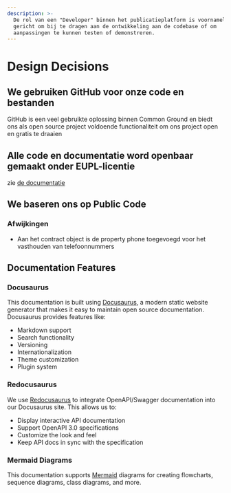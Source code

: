 ```yaml
---
description: >-
  De rol van een "Developer" binnen het publicatieplatform is voornamelijk
  gericht om bij te dragen aan de ontwikkeling aan de codebase of om
  aanpassingen te kunnen testen of demonstreren.
---
```


# Design Decisions

## We gebruiken GitHub voor onze code en bestanden

GitHub is een veel gebruikte oplossing binnen Common Ground en biedt ons als open source project voldoende functionaliteit om ons project open en gratis te draaien

## Alle code en documentatie word openbaar gemaakt onder EUPL-licentie

zie [de documentatie](https://documentatie.opencatalogi.nl/)

## We baseren ons op Public Code

### Afwijkingen

- Aan het contract object is de property phone toegevoegd voor het vasthouden van telefoonnummers


## Documentation Features
### Docusaurus
This documentation is built using [Docusaurus](https://docusaurus.io/), a modern static website generator that makes it easy to maintain open source documentation. Docusaurus provides features like:
- Markdown support
- Search functionality 
- Versioning
- Internationalization
- Theme customization
- Plugin system

### Redocusaurus
We use [Redocusaurus](https://redocusaurus.vercel.app/) to integrate OpenAPI/Swagger documentation into our Docusaurus site. This allows us to:
- Display interactive API documentation
- Support OpenAPI 3.0 specifications
- Customize the look and feel
- Keep API docs in sync with the specification

### Mermaid Diagrams
This documentation supports [Mermaid](https://mermaid.js.org/) diagrams for creating flowcharts, sequence diagrams, class diagrams, and more. 